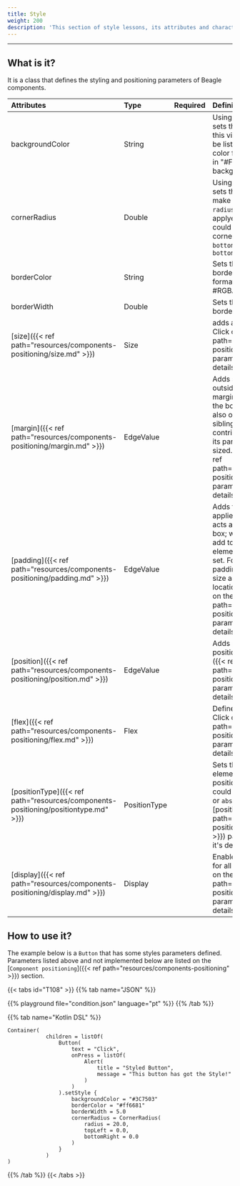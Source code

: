 ```yaml
---
title: Style
weight: 200
description: 'This section of style lessons, its attributes and characteristics'
---
```


---
## What is it?

It is a class that defines the styling and positioning parameters of Beagle components.

| Attributes | Type | Required | Definition |
| :-------- | :--- | :---------: | :-------- |
| backgroundColor | String | | Using a String parameter it sets the background color on this visual component. It must be listed as an Hexadecimal color format. For example, type in "#FFFFFF" for a WHITE background. |
| cornerRadius| Double | | Using Double parameters it sets the corner of your view to make it round. You could set a `radius` parameter that is applyed to all corners or you could a value to each of the corners, like `topLeft`, `bottomLeft`, `topRight` and `bottomRight`|
| borderColor | String | |Sets the color of your view border. Supported formats:#RRGGBBAA and #RGBA.|
| borderWidth | Double | |Sets the width of your view border.|
| [size]({{< ref path="resources/components-positioning/size.md" >}}) |Size | | adds a size number to a view. Click on the [size]({{< ref path="resources/components-positioning/size.md" >}}) parameter link to check it's details.
| [margin]({{< ref path="resources/components-positioning/margin.md" >}})| EdgeValue | | Adds spacing around the outside of a view. A view with margin will offset itself from the bounds of its parent but also offset the location of any siblings. The margin of a view contributes to the total size of its parent if the parent is auto sized. Click on the [margin]({{< ref path="resources/components-positioning/margin.md" >}}) parameter link to check it's details. |
| [padding]({{< ref path="resources/components-positioning/padding.md" >}}) | EdgeValue | | Adds to the view size it is applied to. Padding in Yoga acts as if box-sizing: border-box; was set. Padding will not add to the total size of an element if it has an explicit size set. For auto sized views, padding will increase the view size as well as offset the location of any children. Click on the [padding]({{< ref path="resources/components-positioning/padding.md" >}}) parameter link to check it's details.
| [position]({{< ref path="resources/components-positioning/position.md" >}}) | EdgeValue | | Adds padding to a view position. Click on the [position]({{< ref path="resources/components-positioning/position.md" >}}) parameter link to check it's details.|
| [flex]({{< ref path="resources/components-positioning/flex.md" >}}) | Flex | | Defines a view flex property. Click on the [flex]({{< ref path="resources/components-positioning/flex.md" >}}) parameter link to check it's details. |
| [positionType]({{< ref path="resources/components-positioning/positiontype.md" >}}) | PositionType | | Sets the position type of an element to define how it is positioned within its parent. It could be set to either `relative` or `absolute`. Click on the [positionType]({{< ref path="resources/components-positioning/positiontype.md" >}}) parameter link to check it's details.|
| [display]({{< ref path="resources/components-positioning/display.md" >}}) | Display | | Enables a view flex property for all its direct children. Click on the [display]({{< ref path="resources/components-positioning/display.md" >}}) parameter link to check it's details.

## How to use it?

The example below is a `Button` that has some styles parameters defined. Parameters listed above and not implemented below are listed on the [`Component positioning`]({{< ref path="resources/components-positioning" >}}) section.

{{< tabs id="T108" >}}
{{% tab name="JSON" %}}

<!-- json-playground:condition.json
{
  "_beagleComponent_":"beagle:screenComponent",
  "child":{
    "_beagleComponent_":"beagle:container",
    "children":[
      {
        "_beagleComponent_":"beagle:button",
        "text":"Click",
        "onPress":[
          {
            "_beagleAction_":"beagle:alert",
            "title":"Styled Button",
            "message":"This button has got the Style!"
          }
        ],
        "style":{
          "backgroundColor":"#3C7503",
          "cornerRadius":{
            "radius":20,
            "topLeft":0,
            "bottomRight":0
          },
          "borderColor":"#ff6681",
          "borderWidth":5,
          "size":{
            
          },
          "flex":{
            
          }
        }
      }
    ]
  }
}
-->

{{% playground file="condition.json" language="pt" %}}
{{% /tab %}}

{{% tab name="Kotlin DSL" %}}

```text
Container(
            children = listOf(
                Button(
                    text = "Click",
                    onPress = listOf(
                        Alert(
                            title = "Styled Button",
                            message = "This button has got the Style!"
                        )
                    )
                ).setStyle {
                    backgroundColor = "#3C7503"
                    borderColor = "#ff6681"
                    borderWidth = 5.0
                    cornerRadius = CornerRadius(
                        radius = 20.0,
                        topLeft = 0.0,
                        bottomRight = 0.0
                    )
                }
            )
)

```

{{% /tab %}}
{{< /tabs >}}

